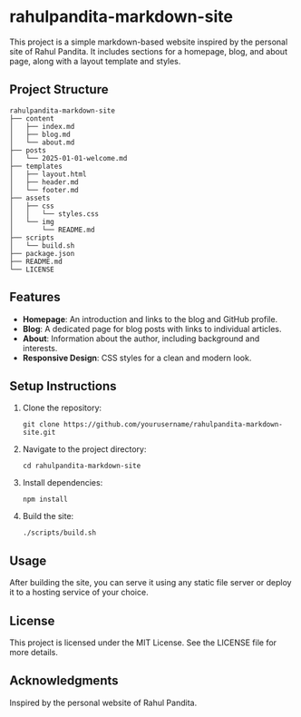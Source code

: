 # rahulpandita-markdown-site

This project is a simple markdown-based website inspired by the personal site of Rahul Pandita. It includes sections for a homepage, blog, and about page, along with a layout template and styles.

## Project Structure

```
rahulpandita-markdown-site
├── content
│   ├── index.md
│   ├── blog.md
│   └── about.md
├── posts
│   └── 2025-01-01-welcome.md
├── templates
│   ├── layout.html
│   ├── header.md
│   └── footer.md
├── assets
│   ├── css
│   │   └── styles.css
│   └── img
│       └── README.md
├── scripts
│   └── build.sh
├── package.json
├── README.md
└── LICENSE
```

## Features

- **Homepage**: An introduction and links to the blog and GitHub profile.
- **Blog**: A dedicated page for blog posts with links to individual articles.
- **About**: Information about the author, including background and interests.
- **Responsive Design**: CSS styles for a clean and modern look.

## Setup Instructions

1. Clone the repository:
   ```
   git clone https://github.com/yourusername/rahulpandita-markdown-site.git
   ```
2. Navigate to the project directory:
   ```
   cd rahulpandita-markdown-site
   ```
3. Install dependencies:
   ```
   npm install
   ```
4. Build the site:
   ```
   ./scripts/build.sh
   ```

## Usage

After building the site, you can serve it using any static file server or deploy it to a hosting service of your choice.

## License

This project is licensed under the MIT License. See the LICENSE file for more details.

## Acknowledgments

Inspired by the personal website of Rahul Pandita.